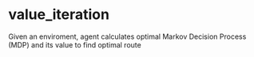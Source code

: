 # value_iteration
Given an enviroment, agent calculates optimal Markov Decision Process (MDP) and its value to find optimal route
